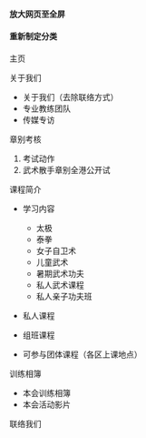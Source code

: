#### 放大网页至全屏

#### 重新制定分类

主页

关于我们

- 关于我们（去除联络方式）
- 专业教练团队
- 传媒专访

章别考核

1. 考试动作
2. 武术散手章别全港公开试

课程简介

- 学习内容

  - 太极
  - 泰拳
  - 女子自卫术
  - 儿童武术
  - 暑期武术功夫
  - 私人武术课程
  - 私人亲子功夫班

- 私人课程
- 组班课程
- 可参与团体课程（各区上课地点）

训练相簿

- 本会训练相簿
- 本会活动影片

联络我们
